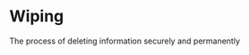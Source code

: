[Title]: # (Borrado)
[Order]: # (136)

# Wiping

The process of deleting information securely and permanently